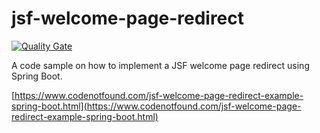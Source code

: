 # jsf-welcome-page-redirect

[![Quality Gate](https://sonarcloud.io/api/badges/gate?key=com.codenotfound:jsf-welcome-page-redirect)](https://sonarcloud.io/dashboard/index/com.codenotfound:jsf-welcome-page-redirect)

A code sample on how to implement a JSF welcome page redirect using Spring Boot.

[https://www.codenotfound.com/jsf-welcome-page-redirect-example-spring-boot.html](https://www.codenotfound.com/jsf-welcome-page-redirect-example-spring-boot.html)
